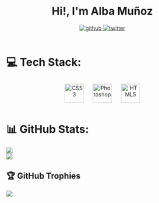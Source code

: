 <h1 align="center"> Hi!, I'm Alba Muñoz </h1>
<div align="center">
    <a href="https://github.com/werstx" target="_blank">
        <img src=https://img.shields.io/badge/github-%2324292e.svg?&style=for-the-badge&logo=github&logoColor=white
            alt=github style="margin-bottom: 5px;" />
    </a>
    <a href="https://twitter.com/werstxx" target="_blank">
        <img src=https://img.shields.io/badge/twitter-%2300acee.svg?&style=for-the-badge&logo=twitter&logoColor=white
            alt=twitter style="margin-bottom: 5px;" />
    </a>
</div>
<br />

# 💻 Tech Stack:
<div align="center">
    <a href="https://www.w3schools.com/css/" target="_blank"><img style="margin: 10px"
            src="https://profilinator.rishav.dev/skills-assets/css3-original-wordmark.svg" alt="CSS3" height="50" /></a>
    <a href="https://www.adobe.com/in/products/photoshop.html" target="_blank"><img style="margin: 10px"
            src="https://profilinator.rishav.dev/skills-assets/photoshop-plain.svg" alt="Photoshop" height="50" /></a>
    <a href="https://en.wikipedia.org/wiki/HTML5" target="_blank"><img style="margin: 10px"
            src="https://profilinator.rishav.dev/skills-assets/html5-original-wordmark.svg" alt="HTML5"
            height="50" /></a>
</div>

# 📊 GitHub Stats:
![](https://github-readme-stats.vercel.app/api?username=werstx&theme=dark&hide_border=false&include_all_commits=false&count_private=false)<br />
![](https://github-readme-streak-stats.herokuapp.com/?user=werstx&theme=dark&hide_border=false)<br />

## 🏆 GitHub Trophies
![](https://github-profile-trophy.vercel.app/?username=werstx&theme=discord&no-frame=false&no-bg=false&margin-w=4)
